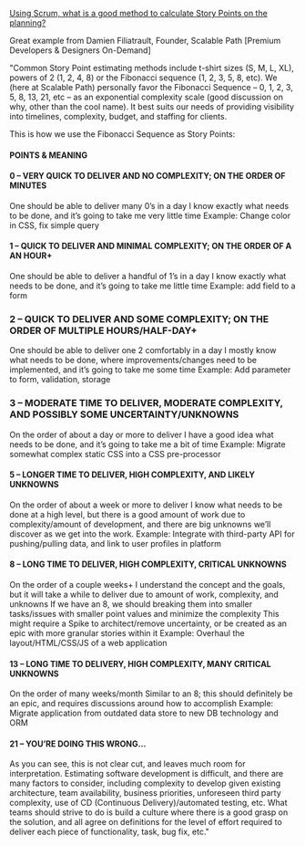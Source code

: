 
[Using Scrum, what is a good method to calculate Story Points on the planning?](https://www.quora.com/Using-Scrum-what-is-a-good-method-to-calculate-Story-Points-on-the-planning)

Great example from Damien Filiatrault, Founder, Scalable Path [Premium Developers & Designers On-Demand]

"Common Story Point estimating methods include t-shirt sizes (S, M, L, XL), powers of 2 (1, 2, 4, 8) or the Fibonacci sequence (1, 2, 3, 5, 8, etc). We (here at Scalable Path) personally favor the Fibonacci Sequence – 0, 1, 2, 3, 5, 8, 13, 21, etc – as an exponential complexity scale (good discussion on why, other than the cool name). It best suits our needs of providing visibility into timelines, complexity, budget, and staffing for clients.

This is how we use the Fibonacci Sequence as Story Points:

#### POINTS & MEANING

#### 0 – VERY QUICK TO DELIVER AND NO COMPLEXITY; ON THE ORDER OF MINUTES

One should be able to deliver many 0’s in a day
I know exactly what needs to be done, and it’s going to take me very little time
Example: Change color in CSS, fix simple query

#### 1 – QUICK TO DELIVER AND MINIMAL COMPLEXITY; ON THE ORDER OF A AN HOUR+

One should be able to deliver a handful of 1’s in a day
I know exactly what needs to be done, and it’s going to take me little time
Example: add field to a form

### 2 – QUICK TO DELIVER AND SOME COMPLEXITY; ON THE ORDER OF MULTIPLE HOURS/HALF-DAY+

One should be able to deliver one 2 comfortably in a day
I mostly know what needs to be done, where improvements/changes need to be implemented, and it’s going to take me some time
Example: Add parameter to form, validation, storage

### 3 – MODERATE TIME TO DELIVER, MODERATE COMPLEXITY, AND POSSIBLY SOME UNCERTAINTY/UNKNOWNS

On the order of about a day or more to deliver
I have a good idea what needs to be done, and it’s going to take me a bit of time
Example: Migrate somewhat complex static CSS into a CSS pre-processor

#### 5 – LONGER TIME TO DELIVER, HIGH COMPLEXITY, AND LIKELY UNKNOWNS

On the order of about a week or more to deliver
I know what needs to be done at a high level, but there is a good amount of work due to complexity/amount of development, and there are big unknowns we’ll discover as we get into the work.
Example: Integrate with third-party API for pushing/pulling data, and link to user profiles in platform

#### 8 – LONG TIME TO DELIVER, HIGH COMPLEXITY, CRITICAL UNKNOWNS

On the order of a couple weeks+
I understand the concept and the goals, but it will take a while to deliver due to amount of work, complexity, and unknowns
If we have an 8, we should breaking them into smaller tasks/issues with smaller point values and minimize the complexity
This might require a Spike to architect/remove uncertainty, or be created as an epic with more granular stories within it
Example: Overhaul the layout/HTML/CSS/JS of a web application

#### 13 – LONG TIME TO DELIVERY, HIGH COMPLEXITY, MANY CRITICAL UNKNOWNS

On the order of many weeks/month
Similar to an 8; this should definitely be an epic, and requires discussions around how to accomplish
Example: Migrate application from outdated data store to new DB technology and ORM

#### 21 – YOU’RE DOING THIS WRONG…

As you can see, this is not clear cut, and leaves much room for interpretation. Estimating software development is difficult, and there are many factors to consider, including complexity to develop given existing architecture, team availability, business priorities, unforeseen third party complexity, use of CD (Continuous Delivery)/automated testing, etc. What teams should strive to do is build a culture where there is a good grasp on the solution, and all agree on definitions for the level of effort required to deliver each piece of functionality, task, bug fix, etc."

